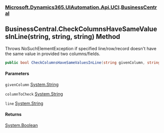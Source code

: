 ### [Microsoft.Dynamics365.UIAutomation.Api.UCI](Microsoft.Dynamics365.UIAutomation.Api.UCI.md 'Microsoft.Dynamics365.UIAutomation.Api.UCI').[BusinessCentral](BusinessCentral.md 'Microsoft.Dynamics365.UIAutomation.Api.UCI.BusinessCentral')

## BusinessCentral.CheckColumnsHaveSameValuesInLine(string, string, string) Method

Throws NoSuchElementException if specified line/row/record doesn't have the same value in provided two columns/fields.

```csharp
public bool CheckColumnsHaveSameValuesInLine(string givenColumn, string columnToCheck, string line);
```
#### Parameters

<a name='Microsoft.Dynamics365.UIAutomation.Api.UCI.BusinessCentral.CheckColumnsHaveSameValuesInLine(string,string,string).givenColumn'></a>

`givenColumn` [System.String](https://docs.microsoft.com/en-us/dotnet/api/System.String 'System.String')

<a name='Microsoft.Dynamics365.UIAutomation.Api.UCI.BusinessCentral.CheckColumnsHaveSameValuesInLine(string,string,string).columnToCheck'></a>

`columnToCheck` [System.String](https://docs.microsoft.com/en-us/dotnet/api/System.String 'System.String')

<a name='Microsoft.Dynamics365.UIAutomation.Api.UCI.BusinessCentral.CheckColumnsHaveSameValuesInLine(string,string,string).line'></a>

`line` [System.String](https://docs.microsoft.com/en-us/dotnet/api/System.String 'System.String')

#### Returns
[System.Boolean](https://docs.microsoft.com/en-us/dotnet/api/System.Boolean 'System.Boolean')